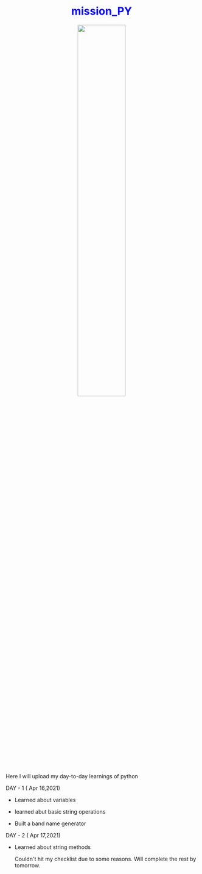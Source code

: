 <h1 align= "center" style="color:blue"> mission_PY </h1>
<div class = "pic" align="center">
<img src="https://games4edu.org/moodle/pluginfile.php/1891/course/overviewfiles/moodle_banner.png" width="50%">
</div>
<p></p>
<p> Here I will upload my day-to-day learnings of python </p>
<div class="container">
  <div class="day1">
    <p> DAY - 1 ( Apr 16,2021)</p>
    <ul>
      <li><p>Learned about variables</p></li>
      <li><p>learned abut basic string operations</p></li>
      <li><p>Built a band name generator</p></li>
    </ul>
  </div>
  <div class="day2">
    <p> DAY - 2 ( Apr 17,2021)</p>
    <ul>
      <li><p>Learned about string methods<p></li>
      <p></p>
      <p> Couldn't hit my checklist due to some reasons. Will complete the rest by tomorrow.</p>
    </ul>
  </div>
